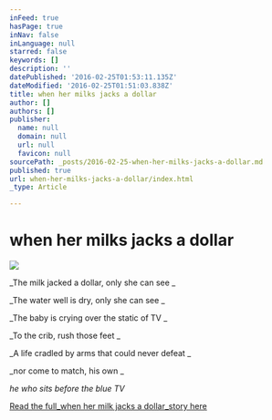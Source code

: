 ```yaml
---
inFeed: true
hasPage: true
inNav: false
inLanguage: null
starred: false
keywords: []
description: ''
datePublished: '2016-02-25T01:53:11.135Z'
dateModified: '2016-02-25T01:51:03.838Z'
title: when her milks jacks a dollar
author: []
authors: []
publisher:
  name: null
  domain: null
  url: null
  favicon: null
sourcePath: _posts/2016-02-25-when-her-milks-jacks-a-dollar.md
published: true
url: when-her-milks-jacks-a-dollar/index.html
_type: Article

---
```

# when her milks jacks a dollar
![](https://the-grid-user-content.s3-us-west-2.amazonaws.com/bd3ba447-b39b-4056-a179-e917e6b4bcb7.jpg)

_The milk jacked a dollar, only she can see _

_The water well is dry, only she can see _

_The baby is crying over the static of TV _

_To the crib, rush those feet _

_A life cradled by arms that could never defeat _

_nor come to match, his own _

_he who sits before the blue TV_

[Read the full_when her milk jacks a dollar_story here][0]

[0]: https://medium.com/@douglaskiba/when-her-milk-jacks-a-dollar-3c41680392f4#.imtnnby66